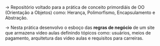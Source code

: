 -> Repositório voltado para a prática de conceito primordiáis de OO (Orientação a Objetos) como: Herança, Polimorfismo, Encapsulamento e Abstração. <br>

 -> Nesta prática desenvolvo o esboço das <strong>regras de negócio</strong> de um site que armazena video aulas definindo tópicos como: usuários, meios de pagamento, arquitetura das video aulas e requisitos para carreiras.
